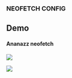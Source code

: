 ### NEOFETCH CONFIG



## Demo



#### Ananazz neofetch

![](https://cdn.discordapp.com/attachments/650681889308278785/908413530234036275/unknown.png)



![](https://cdn.discordapp.com/attachments/650681889308278785/908414694950322206/unknown.png)
